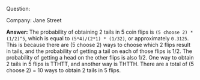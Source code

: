 Question:

Company: Jane Street

**Answer:**
The probability of obtaining 2 tails in 5 coin flips is `(5 choose 2) * (1/2)^5`, which is equal to `(5*4)/(2*1) * (1/32)`, or approximately `0.3125`. 
This is because there are (5 choose 2) ways to choose which 2 flips result in tails, and the probability of getting a tail on each of those flips is 1/2. The probability of getting a head on the other flips is also 1/2.
One way to obtain 2 tails in 5 flips is TTHTT, and another way is THTTH. There are a total of (5 choose 2) = 10 ways to obtain 2 tails in 5 flips.
